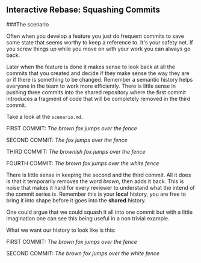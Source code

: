 ## Interactive Rebase: Squashing Commits

###The scenario

Often when you develop a feature you just do frequent commits to save some state that seems worthy to keep a reference to. It's your safety net. If you screw things up while you move on with your work you can always go back.

Later when the feature is done it makes sense to look back at all the commits that you created and decide if they make sense the way they are or if there is something to be changed. Remember a semantic history helps everyone in the team to work more efficiently. There is little sense in pushing three commits into the shared repository where the first commit introduces a fragment of code that will be completely removed in the third commit.

Take a look at the `scenario.md`.

FIRST COMMIT: *The brown fox jumps over the fence*

SECOND COMMIT: *The fox jumps over the fence*

THIRD COMMIT: *The brownish fox jumps over the fence*

FOURTH COMMIT: *The brown fox jumps over the white fence*

There is little sense in keeping the second and the third commit. All it does is that it temporarily removes the word *brown*, then adds it back. This is noise that makes it hard for every reviewer to understand what the intend of the commit series is. Remember this is your **local** history, you are free to bring it into shape before it goes into the **shared** history.

One could argue that we could squash it all into one commit but with a little imagination one can see this being useful in a non trivial example.

What we want our history to look like is this:

FIRST COMMIT: *The brown fox jumps over the fence*

SECOND COMMIT: *The brown fox jumps over the white fence*
